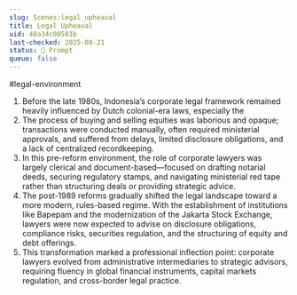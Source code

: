 ```yaml
---
slug: Scenes:legal_upheaval
title: Legal Upheaval
uid: 48a34c00501b
last-checked: 2025-08-21
status: 💬 Prompt
queue: false
---
```

#legal-environment 
1. Before the late 1980s, Indonesia’s corporate legal framework remained heavily influenced by Dutch colonial-era laws, especially the
2. The process of buying and selling equities was laborious and opaque; transactions were conducted manually, often required ministerial approvals, and suffered from delays, limited disclosure obligations, and a lack of centralized recordkeeping.
3. In this pre-reform environment, the role of corporate lawyers was largely clerical and document-based—focused on drafting notarial deeds, securing regulatory stamps, and navigating ministerial red tape rather than structuring deals or providing strategic advice.
4. The post-1989 reforms gradually shifted the legal landscape toward a more modern, rules-based regime. With the establishment of institutions like Bapepam and the modernization of the Jakarta Stock Exchange, lawyers were now expected to advise on disclosure obligations, compliance risks, securities regulation, and the structuring of equity and debt offerings.
5. This transformation marked a professional inflection point: corporate lawyers evolved from administrative intermediaries to strategic advisors, requiring fluency in global financial instruments, capital markets regulation, and cross-border legal practice.
